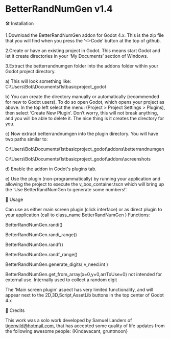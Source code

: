 # BetterRandNumGen v1.4

🛠️ Installation

1.Download the BetterRandNumGen addon for Godot 4.x. This is the zip file that you will find when you press the ‘<>Code’ button at the top of github.

2.Create or have an existing project in Godot. This means start Godot and let it create directories in your ‘My Documents’ section of Windows.

3.Extract the betterrandnumgen folder into the addons folder within your Godot project directory.

  a) This will look something like: C:\Users\Bob\Documents\1stbasicproject_godot
  
  b) You can create the directory manually or automatically (recommended for new to Godot users). To do so open Godot, which opens your project as above. In the top left select the menu: (Project > Project Settings > Plugins), then select ‘Create New Plugin’. Don’t worry, this will not break anything, and you will be able to delete it. The nice thing is it creates the directory for you. 
  
  c) Now extract betterrandnumgen into the plugin directory. You will have two paths similar to:
  
C:\Users\Bob\Documents\1stbasicproject_godot\addons\betterrandnumgen

C:\Users\Bob\Documents\1stbasicproject_godot\addons\screenshots

  d) Enable the addon in Godot's plugins tab.
  
  e) Use the plugin (non-programmatically) by running your application and allowing the project to execute the v_box_container.tscn which will bring up the ‘Use BetterRandNumGen to generate some numbers!’.

📖 Usage

Can use as either main screen plugin (click interface) or as direct plugin to your application (call to class_name BetterRandNumGen )
Functions:

   BetterRandNumGen.randi()
   
   BetterRandNumGen.randi_range()
   
   BetterRandNumGen.randf()
   
   BetterRandNumGen.randf_range()
   
   BetterRandNumGen.generate_digits( v_need:int )
   
   BetterRandNumGen.get_from_array(x=0,y=0,arrToUse=0)	not intended for external use. Internally used to collect a random digit

The 'Main screen plugin' aspect has very limited functionality, and will appear next to the 2D,3D,Script,AssetLib buttons in the top center of Godot 4.x

💖 Credits

This work was a solo work developed by Samuel Landers of tigerwild@hotmail.com, that has accepted some quality of life updates from the following awesome people: {Kindavacant, gruntmoon}
